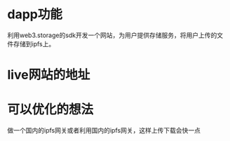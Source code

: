 # dapp功能
利用web3.storage的sdk开发一个网站，为用户提供存储服务，将用户上传的文件存储到ipfs上。

# live网站的地址

# 可以优化的想法
做一个国内的ipfs网关或者利用国内的ipfs网关，这样上传下载会快一点